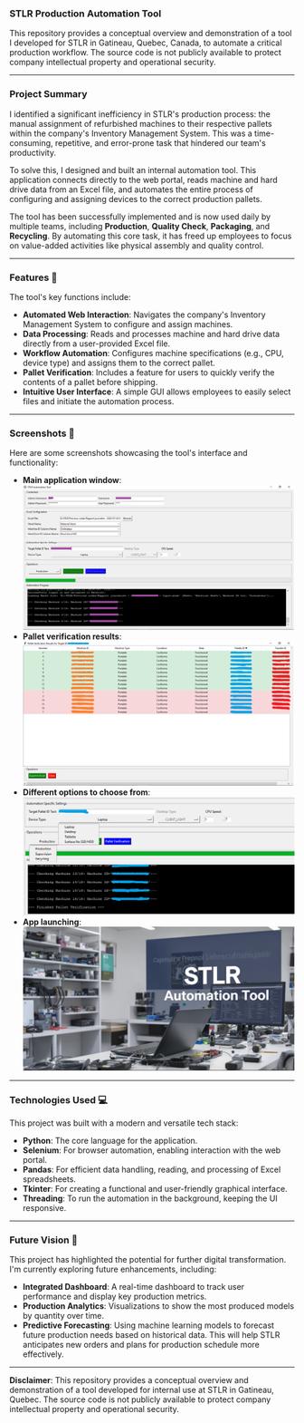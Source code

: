 ### STLR Production Automation Tool

This repository provides a conceptual overview and demonstration of a tool I developed for STLR in Gatineau, Quebec, Canada, to automate a critical production workflow. The source code is not publicly available to protect company intellectual property and operational security.

---

### Project Summary

I identified a significant inefficiency in STLR's production process: the manual assignment of refurbished machines to their respective pallets within the company's Inventory Management System. This was a time-consuming, repetitive, and error-prone task that hindered our team's productivity.

To solve this, I designed and built an internal automation tool. This application connects directly to the web portal, reads machine and hard drive data from an Excel file, and automates the entire process of configuring and assigning devices to the correct production pallets.

The tool has been successfully implemented and is now used daily by multiple teams, including **Production**, **Quality Check**, **Packaging**, and **Recycling**. By automating this core task, it has freed up employees to focus on value-added activities like physical assembly and quality control.

---

### Features 🚀

The tool's key functions include:

* **Automated Web Interaction**: Navigates the company's Inventory Management System to configure and assign machines.
* **Data Processing**: Reads and processes machine and hard drive data directly from a user-provided Excel file.
* **Workflow Automation**: Configures machine specifications (e.g., CPU, device type) and assigns them to the correct pallet.
* **Pallet Verification**: Includes a feature for users to quickly verify the contents of a pallet before shipping.
* **Intuitive User Interface**: A simple GUI allows employees to easily select files and initiate the automation process.

---

### Screenshots 📸

Here are some screenshots showcasing the tool's interface and functionality:

* **Main application window**: ![Main application window](./img1.png)
* **Pallet verification results**: ![Pallet verification results](./img2.png)
* **Different options to choose from**: ![Different options to choose from](./img4.png)
* **App launching**:  ![App launching](./img3.png)


---

### Technologies Used 💻

This project was built with a modern and versatile tech stack:

* **Python**: The core language for the application.
* **Selenium**: For browser automation, enabling interaction with the web portal.
* **Pandas**: For efficient data handling, reading, and processing of Excel spreadsheets.
* **Tkinter**: For creating a functional and user-friendly graphical interface.
* **Threading**: To run the automation in the background, keeping the UI responsive.

---

### Future Vision 🔮

This project has highlighted the potential for further digital transformation. I'm currently exploring future enhancements, including:

* **Integrated Dashboard**: A real-time dashboard to track user performance and display key production metrics.
* **Production Analytics**: Visualizations to show the most produced models by quantity over time.
* **Predictive Forecasting**: Using machine learning models to forecast future production needs based on historical data. This will help STLR anticipates new orders and plans for production schedule more effectively.

---

**Disclaimer**: This repository provides a conceptual overview and demonstration of a tool developed for internal use at STLR in Gatineau, Quebec. The source code is not publicly available to protect company intellectual property and operational security.








